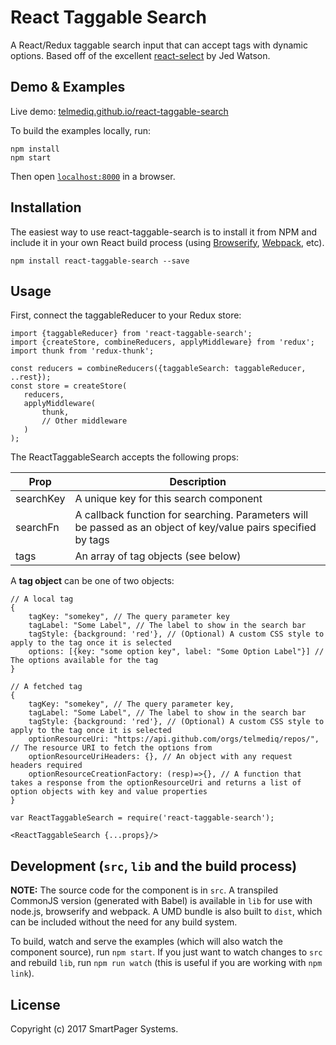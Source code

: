 # React Taggable Search

A React/Redux taggable search input that can accept tags with dynamic options. Based off of the excellent [react-select](https://github.com/jedwatson/react-select) by Jed Watson. 

## Demo & Examples

Live demo: [telmediq.github.io/react-taggable-search](http://telmediq.github.io/react-taggable-search/)

To build the examples locally, run:

```
npm install
npm start
```

Then open [`localhost:8000`](http://localhost:8000) in a browser.


## Installation

The easiest way to use react-taggable-search is to install it from NPM and include it in your own React build process (using [Browserify](http://browserify.org), [Webpack](http://webpack.github.io/), etc).

```
npm install react-taggable-search --save
```


## Usage
First, connect the taggableReducer to your Redux store:
 ```
 import {taggableReducer} from 'react-taggable-search';
 import {createStore, combineReducers, applyMiddleware} from 'redux';
 import thunk from 'redux-thunk';
  
 const reducers = combineReducers({taggableSearch: taggableReducer, ..rest});
 const store = createStore(
    reducers,
    applyMiddleware(
        thunk,
        // Other middleware
    )
 );
 ```

The ReactTaggableSearch accepts the following props:

| Prop      | Description                                                                                                               |
| --------- | ------------------------------------------------------------------------------------------------------------------------- |
| searchKey | <string> A unique key for this search component                                                                           |
| searchFn  | <function> A callback function for searching. Parameters will be passed as an object of key/value pairs specified by tags |
| tags      | <array> An array of tag objects (see below)                                                                               |

A **tag object** can be one of two objects:
```
// A local tag
{
	tagKey: "somekey", // The query parameter key
	tagLabel: "Some Label", // The label to show in the search bar
	tagStyle: {background: 'red'}, // (Optional) A custom CSS style to apply to the tag once it is selected
	options: [{key: "some option key", label: "Some Option Label"}] // The options available for the tag
}

// A fetched tag
{
	tagKey: "somekey", // The query parameter key,
	tagLabel: "Some Label", // The label to show in the search bar
	tagStyle: {background: 'red'}, // (Optional) A custom CSS style to apply to the tag once it is selected
	optionResourceUri: "https://api.github.com/orgs/telmediq/repos/", // The resource URI to fetch the options from
	optionResourceUriHeaders: {}, // An object with any request headers required
	optionResourceCreationFactory: (resp)=>{}, // A function that takes a response from the optionResourceUri and returns a list of option objects with key and value properties 	
}
```

```
var ReactTaggableSearch = require('react-taggable-search');

<ReactTaggableSearch {...props}/>
```

## Development (`src`, `lib` and the build process)

**NOTE:** The source code for the component is in `src`. A transpiled CommonJS version (generated with Babel) is available in `lib` for use with node.js, browserify and webpack. A UMD bundle is also built to `dist`, which can be included without the need for any build system.

To build, watch and serve the examples (which will also watch the component source), run `npm start`. If you just want to watch changes to `src` and rebuild `lib`, run `npm run watch` (this is useful if you are working with `npm link`).

## License

Copyright (c) 2017 SmartPager Systems.

